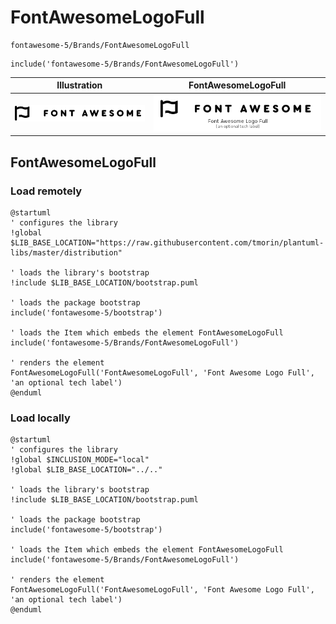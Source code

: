 # FontAwesomeLogoFull


```text
fontawesome-5/Brands/FontAwesomeLogoFull
```

```text
include('fontawesome-5/Brands/FontAwesomeLogoFull')
```



| Illustration | FontAwesomeLogoFull |
| :---: | :---: |
| ![illustration for Illustration](../../fontawesome-5/Brands/FontAwesomeLogoFull.png) | ![illustration for FontAwesomeLogoFull](../../fontawesome-5/Brands/FontAwesomeLogoFull.Local.png) |




## FontAwesomeLogoFull

### Load remotely
```plantuml
@startuml
' configures the library
!global $LIB_BASE_LOCATION="https://raw.githubusercontent.com/tmorin/plantuml-libs/master/distribution"

' loads the library's bootstrap
!include $LIB_BASE_LOCATION/bootstrap.puml

' loads the package bootstrap
include('fontawesome-5/bootstrap')

' loads the Item which embeds the element FontAwesomeLogoFull
include('fontawesome-5/Brands/FontAwesomeLogoFull')

' renders the element
FontAwesomeLogoFull('FontAwesomeLogoFull', 'Font Awesome Logo Full', 'an optional tech label')
@enduml
```

### Load locally
```plantuml
@startuml
' configures the library
!global $INCLUSION_MODE="local"
!global $LIB_BASE_LOCATION="../.."

' loads the library's bootstrap
!include $LIB_BASE_LOCATION/bootstrap.puml

' loads the package bootstrap
include('fontawesome-5/bootstrap')

' loads the Item which embeds the element FontAwesomeLogoFull
include('fontawesome-5/Brands/FontAwesomeLogoFull')

' renders the element
FontAwesomeLogoFull('FontAwesomeLogoFull', 'Font Awesome Logo Full', 'an optional tech label')
@enduml
```

